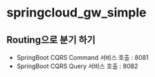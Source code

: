 # springcloud_gw_simple

## Routing으로 분기 하기

- SpringBoot CQRS Command 서비스 호출 : 8081
- SpringBoot CQRS Query 서비스 호출 : 8082
